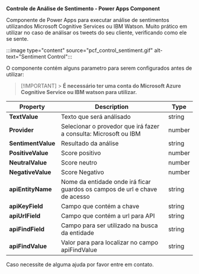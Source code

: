 **Controle de Análise de Sentimento - Power Apps Component**

Componente de Power Apps para executar análise de sentimentos utilizandos Microsoft Cognitive Services ou IBM Watson. Muito prático em utilizar no caso de análisar os tweets do seu cliente, verificando como ele se sente.

:::image type="content" source="pcf_control_sentiment.gif" alt-text="Sentiment Control":::

O componente contém alguns parametro para serem configurados antes de utilizar:

> [!IMPORTANT] > **É necessário ter uma conta do Microsoft Azure Cognitive Service ou IBM watson para utilizar.**

| Property           | Description                                                                | Type   |
| ------------------ | -------------------------------------------------------------------------- | ------ |
| **TextValue**      | Texto que será análisado                                                   | string |
| **Provider**       | Selecionar o provedor que irá fazer a consulta: Microsoft ou IBM           | number |
| **SentimentValue** | Resultado da análise                                                       | string |
| **PositiveValue**  | Score positivo                                                             | number |
| **NeutralValue**   | Score neutro                                                               | number |
| **NegativeValue**  | Score Negativo                                                             | number |
| **apiEntityName**  | Nome da entidade onde irá ficar guardos os campos de url e chave de acesso | string |
| **apiKeyField**    | Campo que contém a chave                                                   | string |
| **apiUrlField**    | Campo que contém a url para API                                            | string |
| **apiFindField**   | Campo para ser utilizado na busca da entidade                              | string |
| **apiFindValue**   | Valor para para localizar no campo apiFindValue                            | string |

Caso necessite de alguma ajuda por favor entre em contato.
